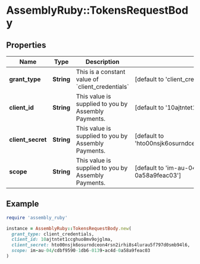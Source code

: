 # AssemblyRuby::TokensRequestBody

## Properties

| Name | Type | Description | Notes |
| ---- | ---- | ----------- | ----- |
| **grant_type** | **String** | This is a constant value of &#x60;client_credentials&#x60; | [default to &#39;client_credentials&#39;] |
| **client_id** | **String** | This value is supplied to you by Assembly Payments. | [default to &#39;10ajtntet1ccghuo8mv9ojglma&#39;] |
| **client_secret** | **String** | This value is supplied to you by Assembly Payments. | [default to &#39;hto00nsjk6osurndceon4rsn2irhi8s4lurau5f797d0smb94l6&#39;] |
| **scope** | **String** | This value is supplied to you by Assembly Payments. | [default to &#39;im-au-04/cdbf9590-1db6-0139-ac4d-0a58a9feac03&#39;] |

## Example

```ruby
require 'assembly_ruby'

instance = AssemblyRuby::TokensRequestBody.new(
  grant_type: client_credentials,
  client_id: 10ajtntet1ccghuo8mv9ojglma,
  client_secret: hto00nsjk6osurndceon4rsn2irhi8s4lurau5f797d0smb94l6,
  scope: im-au-04/cdbf9590-1db6-0139-ac4d-0a58a9feac03
)
```

